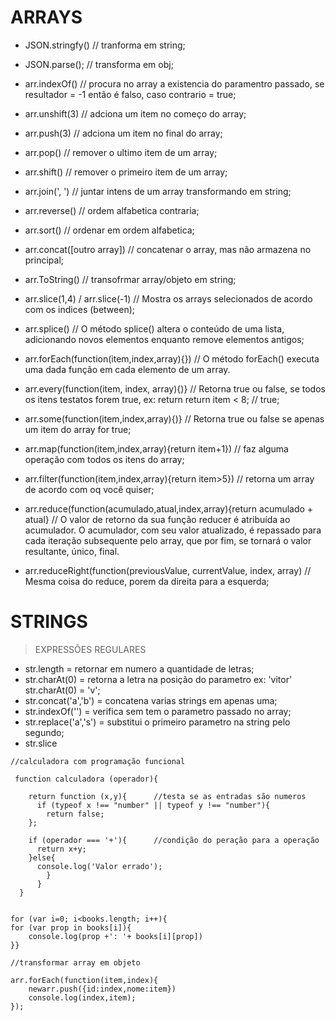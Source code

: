 
# ARRAYS


- JSON.stringfy() // tranforma em string;

- JSON.parse(); // transforma em obj;

- arr.indexOf() // procura no array a existencia do paramentro passado, se resultador = -1 então é falso, caso contrario = true;

- arr.unshift(3) // adciona um item no começo do array;

- arr.push(3) // adciona um item no final do array;

- arr.pop() // remover o ultimo item de um array;

- arr.shift() // remover o primeiro item de um array;

- arr.join(', ') // juntar intens de um array transformando em string;

- arr.reverse() // ordem alfabetica contraria;

- arr.sort() // ordenar em ordem alfabetica;

- arr.concat([outro array]) // concatenar o array, mas não armazena no principal;

- arr.ToString() // transofrmar array/objeto em string;

- arr.slice(1,4) / arr.slice(-1) // Mostra os arrays selecionados de acordo com os indices (between);

- arr.splice() // O método splice() altera o conteúdo de uma lista, adicionando novos elementos enquanto remove elementos antigos;

- arr.forEach(function(item,index,array){}) // O método forEach() executa uma dada função em cada elemento de um array.

- arr.every(function(item, index, array){)} // Retorna true ou false, se todos os itens testatos forem true, ex: return return item < 8; // true;

- arr.some(function(item,index,array){)} // Retorna true ou false se apenas um item do array for true;

- arr.map(function(item,index,array){return item+1}) // faz alguma operação com todos os itens do array;

- arr.filter(function(item,index,array){return item>5}) // retorna um array de acordo com oq você quiser;

- arr.reduce(function(acumulado,atual,index,array){return acumulado + atual} // O valor de retorno da sua função reducer é atribuída ao acumulador. O acumulador, com seu valor atualizado, é repassado para cada iteração subsequente pelo array, que por fim, se tornará o valor resultante, único, final.

- arr.reduceRight(function(previousValue, currentValue, index, array) // Mesma coisa do reduce, porem da direita para a esquerda;


# STRINGS
							
> EXPRESSÕES REGULARES						
							
- str.length = retornar em numero a quantidade de letras;
- str.charAt(0) = retorna a letra na posição do parametro ex: 'vitor' str.charAt(0) = 'v';
- str.concat('a','b') = concatena varias strings em apenas uma;
- str.indexOf('') = verifica sem tem o parametro passado no array;
- str.replace('a','s') = substitui o primeiro parametro na string pelo segundo;
- str.slice 

```
//calculadora com programação funcional

 function calculadora (operador){
  
	return function (x,y){      //testa se as entradas são numeros
	  if (typeof x !== "number" || typeof y !== "number"){
	    return false;
	};

	if (operador === '+'){      //condição do peração para a operação
	  return x+y;
	}else{
	  console.log('Valor errado');	
	    }
	  }
  }
```

```//acessar valores de um objeto

for (var i=0; i<books.length; i++){
for (var prop in books[i]){
    console.log(prop +': '+ books[i][prop])
}}

//transformar array em objeto

arr.forEach(function(item,index){
	newarr.push({id:index,nome:item})
	console.log(index,item);
});
```
